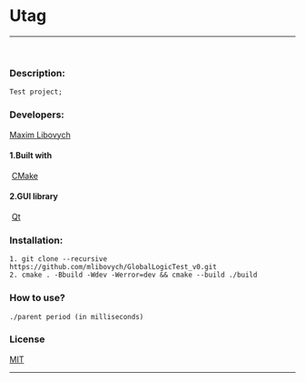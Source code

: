 # Utag
___
​
### Description:
    Test project;

### Developers:
 [Maxim Libovych](https://github.com/mlibovych)
​
#### 1.Built with
​
 [CMake](https://cmake.org)
​
#### 2.GUI library
​
 [Qt](https://www.qt.io)

### Installation:
    1. git clone --recursive https://github.com/mlibovych/GlobalLogicTest_v0.git
    2. cmake . -Bbuild -Wdev -Werror=dev && cmake --build ./build

### How to use?
    ./parent period (in milliseconds)

### License
[MIT](https://choosealicense.com/licenses/mit/)

---
